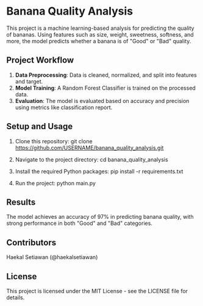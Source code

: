 # Banana Quality Analysis

This project is a machine learning-based analysis for predicting the quality of bananas. Using features such as size, weight, sweetness, softness, and more, the model predicts whether a banana is of "Good" or "Bad" quality.

## Project Workflow

1. **Data Preprocessing**: Data is cleaned, normalized, and split into features and target.
2. **Model Training**: A Random Forest Classifier is trained on the processed data.
3. **Evaluation**: The model is evaluated based on accuracy and precision using metrics like classification report.

## Setup and Usage

1. Clone this repository:
git clone https://github.com/USERNAME/banana_quality_analysis.git

2. Navigate to the project directory:
cd banana_quality_analysis

3. Install the required Python packages:
pip install -r requirements.txt

4. Run the project:
python main.py

## Results
The model achieves an accuracy of 97% in predicting banana quality, with strong performance in both "Good" and "Bad" categories.

## Contributors
Haekal Setiawan (@haekalsetiawan)

## License
This project is licensed under the MIT License - see the LICENSE file for details.
